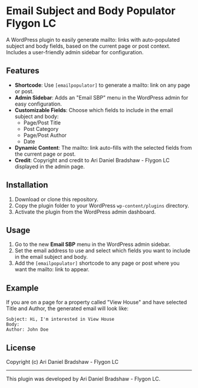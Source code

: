 # Email Subject and Body Populator Flygon LC

A WordPress plugin to easily generate mailto: links with auto-populated subject and body fields, based on the current page or post context. Includes a user-friendly admin sidebar for configuration.

## Features
- **Shortcode**: Use `[emailpopulator]` to generate a mailto: link on any page or post.
- **Admin Sidebar**: Adds an "Email SBP" menu in the WordPress admin for easy configuration.
- **Customizable Fields**: Choose which fields to include in the email subject and body:
  - Page/Post Title
  - Post Category
  - Page/Post Author
  - Date
- **Dynamic Content**: The mailto: link auto-fills with the selected fields from the current page or post.
- **Credit**: Copyright and credit to Ari Daniel Bradshaw - Flygon LC displayed in the admin page.

## Installation
1. Download or clone this repository.
2. Copy the plugin folder to your WordPress `wp-content/plugins` directory.
3. Activate the plugin from the WordPress admin dashboard.

## Usage
1. Go to the new **Email SBP** menu in the WordPress admin sidebar.
2. Set the email address to use and select which fields you want to include in the email subject and body.
3. Add the `[emailpopulator]` shortcode to any page or post where you want the mailto: link to appear.

## Example
If you are on a page for a property called "View House" and have selected Title and Author, the generated email will look like:

```
Subject: Hi, I'm interested in View House
Body:
Author: John Doe
```

## License
Copyright (c) Ari Daniel Bradshaw - Flygon LC

---
This plugin was developed by Ari Daniel Bradshaw - Flygon LC.
